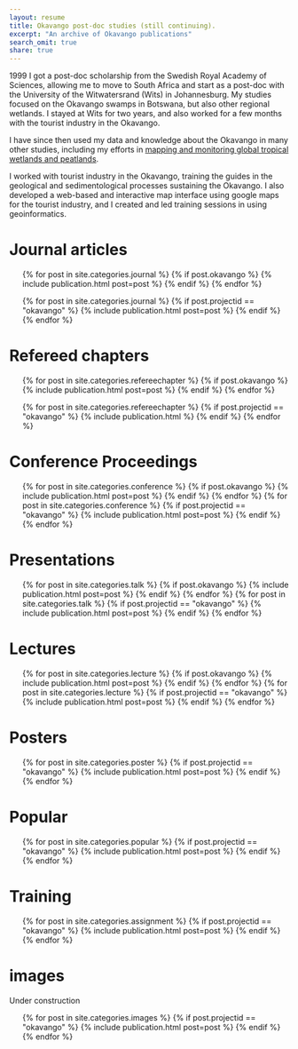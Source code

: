 ```yaml
---
layout: resume
title: Okavango post-doc studies (still continuing).
excerpt: "An archive of Okavango publications"
search_omit: true
share: true
---
```

1999 I got a post-doc scholarship from the Swedish Royal Academy of Sciences, allowing me to move to South Africa and start as a post-doc with the University of the Witwatersrand (Wits) in Johannesburg. My studies focused on the Okavango swamps in Botswana, but also other regional wetlands. I stayed at Wits for two years, and also worked for a few months with the tourist industry in the Okavango.

I have since then used my data and knowledge about the Okavango in many other studies, including my efforts in [mapping and monitoring global tropical wetlands and peatlands](../swamp/).

I worked with tourist industry in the Okavango, training the guides in the geological and sedimentological processes sustaining the Okavango. I also developed a web-based and interactive map interface using google maps for the tourist industry, and I created and led training sessions in using geoinformatics.

<h1 class='foot-description'></h1>
<h1 class='foot-description'>Journal articles</h1>

<ul class="post-list">

{% for post in site.categories.journal %}
  {% if post.okavango %}
    {% include publication.html post=post %}
  {% endif %}
{% endfor %}

{% for post in site.categories.journal %}
  {% if post.projectid == "okavango" %}
    {% include publication.html post=post %}
  {% endif %}
{% endfor %}  
</ul>

<h1 class='foot-description'></h1>
<h1 class='foot-description'>Refereed chapters</h1>

<ul class="post-list">
{% for post in site.categories.refereechapter %}
  {% if post.okavango %}
    {% include publication.html post=post %}
  {% endif %}
{% endfor %}

{% for post in site.categories.refereechapter %}
  {% if post.projectid == "okavango" %}
    {% include publication.html %}
  {% endif %}
{% endfor %}
</ul>

<h1 class='foot-description'></h1>
<h1 class='foot-description'>Conference Proceedings</h1>

<ul class="post-list">
{% for post in site.categories.conference %}
  {% if post.okavango %}
    {% include publication.html post=post %}
  {% endif %}
{% endfor %}
{% for post in site.categories.conference %}
  {% if post.projectid == "okavango" %}
    {% include publication.html post=post %}
  {% endif %}
{% endfor %}  
</ul>

<h1 class='foot-description'></h1>
<h1 class='foot-description'>Presentations</h1>

<ul class="post-list">
{% for post in site.categories.talk %}
  {% if post.okavango %}
    {% include publication.html post=post %}
  {% endif %}
{% endfor %}
{% for post in site.categories.talk %}
  {% if post.projectid == "okavango" %}
    {% include publication.html post=post %}
  {% endif %}
{% endfor %}  
</ul>

<h1 class='foot-description'></h1>
<h1 class='foot-description'>Lectures</h1>

<ul class="post-list">
{% for post in site.categories.lecture %}
  {% if post.okavango %}
    {% include publication.html post=post %}
  {% endif %}
{% endfor %}
{% for post in site.categories.lecture %}
  {% if post.projectid == "okavango" %}
    {% include publication.html post=post %}
  {% endif %}
{% endfor %}  
</ul>

<h1 class='foot-description'></h1>
<h1 class='foot-description'>Posters</h1>

<ul class="post-list">
{% for post in site.categories.poster %}
  {% if post.projectid == "okavango" %}
    {% include publication.html post=post %}
  {% endif %}
{% endfor %}  
</ul>

<h1 class='foot-description'></h1>
<h1 class='foot-description'>Popular</h1>

<ul class="post-list">
{% for post in site.categories.popular %}
  {% if post.projectid == "okavango" %}
    {% include publication.html post=post %}
  {% endif %}
{% endfor %}  
</ul>

<h1 class='foot-description'></h1>
<h1 class='foot-description'>Training</h1>

<ul class="post-list">
{% for post in site.categories.assignment %}
  {% if post.projectid == "okavango" %}
    {% include publication.html post=post %}
  {% endif %}
{% endfor %}  
</ul>

<h1 class='foot-description'></h1>
<h1 class='foot-description'>images</h1>

Under construction

<ul class="post-list">
{% for post in site.categories.images %}
  {% if post.projectid == "okavango" %}
    {% include publication.html post=post %}
  {% endif %}
{% endfor %}  
</ul>
